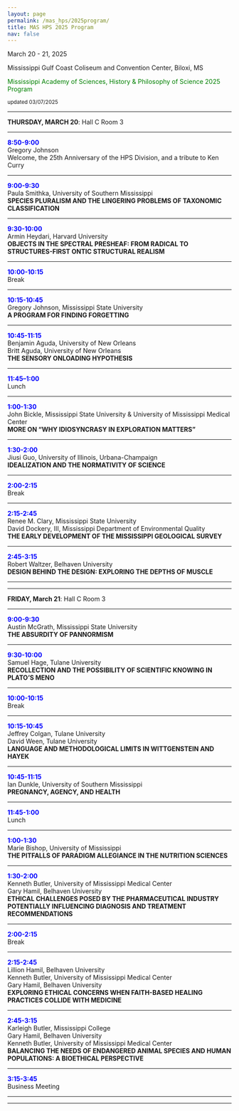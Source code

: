```yaml
---
layout: page
permalink: /mas_hps/2025program/
title: MAS HPS 2025 Program
nav: false
---
```


March 20 - 21, 2025

Mississippi Gulf Coast Coliseum and Convention Center, Biloxi, MS


<font color="green">Mississippi Academy of Sciences, History & Philosophy of Science 2025 Program</font>

<small>updated 03/07/2025</small>

---

**THURSDAY, MARCH 20**: Hall C Room 3

---

**<font color="blue">8:50-9:00</font>**<br>
Gregory Johnson<br>
Welcome, the 25th Anniversary of the HPS Division, and a tribute to Ken Curry

---

**<font color="blue">9:00-9:30</font>**<br>
Paula Smithka, University of Southern Mississippi<br>
**SPECIES PLURALISM AND THE LINGERING PROBLEMS OF TAXONOMIC CLASSIFICATION**

---

**<font color="blue">9:30-10:00</font>**<br>
Armin Heydari, Harvard University<br>
**OBJECTS IN THE SPECTRAL PRESHEAF: FROM RADICAL TO STRUCTURES-FIRST ONTIC STRUCTURAL REALISM**

---

**<font color="blue">10:00-10:15</font>**<br>
Break

---

**<font color="blue">10:15-10:45</font>**<br>
Gregory Johnson, Mississippi State University<br> 
**A PROGRAM FOR FINDING FORGETTING**

---

**<font color="blue">10:45-11:15</font>**<br>
Benjamin Aguda, University of New Orleans<br> 
Britt Aguda, University of New Orleans<br>
**THE SENSORY ONLOADING HYPOTHESIS**

---

**<font color="blue">11:45–1:00</font>**<br>
Lunch

---

**<font color="blue">1:00-1:30</font>**<br>
John Bickle, Mississippi State University & University of Mississippi Medical Center<br>
**MORE ON “WHY IDIOSYNCRASY IN EXPLORATION MATTERS”**

---

**<font color="blue">1:30-2:00</font>**<br>
Jiusi Guo, University of Illinois, Urbana-Champaign<br>
**IDEALIZATION AND THE NORMATIVITY OF SCIENCE**

---
 
**<font color="blue">2:00-2:15</font>**<br>
Break

---

**<font color="blue">2:15-2:45</font>**<br>
Renee M. Clary, Mississippi State University<br>
David Dockery, III, Mississippi Department of Environmental Quality<br>
**THE EARLY DEVELOPMENT OF THE MISSISSIPPI GEOLOGICAL SURVEY**

---

**<font color="blue">2:45-3:15</font>**<br>
Robert Waltzer, Belhaven University<br>
**DESIGN BEHIND THE DESIGN: EXPLORING THE DEPTHS OF MUSCLE**

---
---
 
**FRIDAY, March 21**:
Hall C Room 3

---

**<font color="blue">9:00-9:30</font>**<br>
Austin McGrath, Mississippi State University<br>
**THE ABSURDITY OF PANNORMISM**

---

**<font color="blue">9:30-10:00</font>**<br>
Samuel Hage, Tulane University<br>
**RECOLLECTION AND THE POSSIBILITY OF SCIENTIFIC KNOWING IN PLATO’S MENO**

---

**<font color="blue">10:00-10:15</font>**<br>
Break

---

**<font color="blue">10:15-10:45</font>**<br>
Jeffrey Colgan, Tulane University<br>
David Ween, Tulane University<br> 
**LANGUAGE AND METHODOLOGICAL LIMITS IN WITTGENSTEIN AND HAYEK**

---

**<font color="blue">10:45-11:15</font>**<br>
Ian Dunkle, University of Southern Mississippi<br>
**PREGNANCY, AGENCY, AND HEALTH**

---

**<font color="blue">11:45-1:00</font>**<br>
Lunch

---

**<font color="blue">1:00-1:30</font>**<br>
Marie Bishop, University of Mississippi<br>
**THE PITFALLS OF PARADIGM ALLEGIANCE IN THE NUTRITION SCIENCES**

---

**<font color="blue">1:30-2:00</font>**<br>
Kenneth Butler, University of Mississippi Medical Center<br> 
Gary Hamil, Belhaven University<br>
**ETHICAL CHALLENGES POSED BY THE PHARMACEUTICAL INDUSTRY POTENTIALLY INFLUENCING DIAGNOSIS AND TREATMENT RECOMMENDATIONS**

---

**<font color="blue">2:00-2:15</font>**<br>
Break

--- 

**<font color="blue">2:15-2:45</font>**<br>
Lillion Hamil, Belhaven University<br> 
Kenneth Butler, University of Mississippi Medical Center<br> 
Gary Hamil, Belhaven University<br> 
**EXPLORING ETHICAL CONCERNS WHEN FAITH-BASED HEALING PRACTICES COLLIDE WITH MEDICINE**

---

**<font color="blue">2:45-3:15</font>**<br>
Karleigh Butler, Mississippi College<br>
Gary Hamil, Belhaven University<br> 
Kenneth Butler, University of Mississippi Medical Center<br>
**BALANCING THE NEEDS OF ENDANGERED ANIMAL SPECIES AND HUMAN POPULATIONS: A BIOETHICAL PERSPECTIVE**

---

**<font color="blue">3:15-3:45</font>**<br>
Business Meeting

---
---
